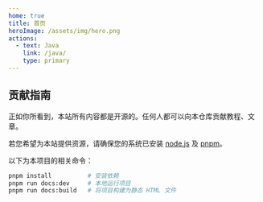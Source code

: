 ```yaml
---
home: true
title: 首页
heroImage: /assets/img/hero.png
actions:
  - text: Java
    link: /java/
    type: primary
---
```

## 贡献指南

正如你所看到，本站所有内容都是开源的。任何人都可以向本仓库贡献教程、文章。

若您希望为本站提供资源，请确保您的系统已安装 [node.js](https://nodejs.org/zh-cn/) 及 [pnpm](https://pnpm.io/zh/)。

以下为本项目的相关命令：

```bash
pnpm install          # 安装依赖
pnpm run docs:dev     # 本地运行项目
pnpm run docs:build   # 将项目构建为静态 HTML 文件
```
